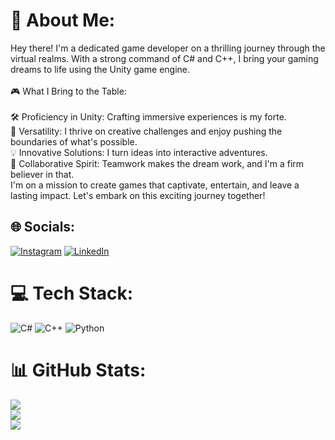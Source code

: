 # 💫 About Me:
Hey there! I'm a dedicated game developer on a thrilling journey through the virtual realms. With a strong command of C# and C++, I bring your gaming dreams to life using the Unity game engine.<br><br>🎮 What I Bring to the Table:<br><br>🛠️ Proficiency in Unity: Crafting immersive experiences is my forte.<br>🧪 Versatility: I thrive on creative challenges and enjoy pushing the boundaries of what's possible.<br>💡 Innovative Solutions: I turn ideas into interactive adventures.<br>🤝 Collaborative Spirit: Teamwork makes the dream work, and I'm a firm believer in that.<br>I'm on a mission to create games that captivate, entertain, and leave a lasting impact. Let's embark on this exciting journey together!


## 🌐 Socials:
[![Instagram](https://img.shields.io/badge/Instagram-%23E4405F.svg?logo=Instagram&logoColor=white)](https://instagram.com/yuanezra_) [![LinkedIn](https://img.shields.io/badge/LinkedIn-%230077B5.svg?logo=linkedin&logoColor=white)](https://linkedin.com/in/yuanezra) 

# 💻 Tech Stack:
![C#](https://img.shields.io/badge/c%23-%23239120.svg?style=for-the-badge&logo=c-sharp&logoColor=white) ![C++](https://img.shields.io/badge/c++-%2300599C.svg?style=for-the-badge&logo=c%2B%2B&logoColor=white) ![Python](https://img.shields.io/badge/python-3670A0?style=for-the-badge&logo=python&logoColor=ffdd54)
# 📊 GitHub Stats:
![](https://github-readme-stats.vercel.app/api?username=yuanezra&theme=dark&hide_border=false&include_all_commits=true&count_private=false)<br/>
![](https://github-readme-streak-stats.herokuapp.com/?user=yuanezra&theme=dark&hide_border=false)<br/>
![](https://github-readme-stats.vercel.app/api/top-langs/?username=yuanezra&theme=dark&hide_border=false&include_all_commits=true&count_private=false&layout=compact)

<!-- Proudly created with GPRM ( https://gprm.itsvg.in ) -->
